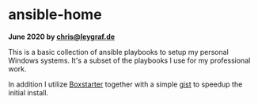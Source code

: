 # ansible-home

**June 2020 by chris@leygraf.de**

This is a basic collection of ansible playbooks to setup my personal Windows systems. It's a subset of the playbooks I use for my professional work.

In addition I utilize [Boxstarter](https://boxstarter.org/) together with a simple [gist](https://gist.github.com/cleygraf/907574188e60eb6a1c2a7047b241080c) to speedup the initial install.
